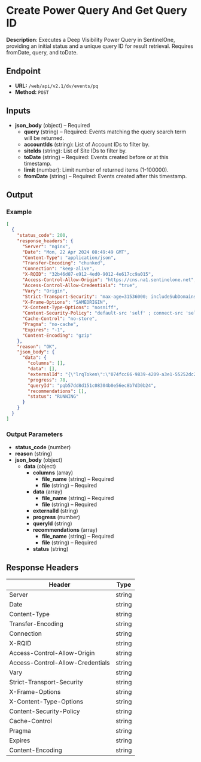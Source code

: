 # Create Power Query And Get Query ID

**Description**: Executes a Deep Visibility Power Query in SentinelOne, providing an initial status and a unique query ID for result retrieval. Requires fromDate, query, and toDate.

## Endpoint

- **URL:** `/web/api/v2.1/dv/events/pq`
- **Method:** `POST`
## Inputs

- **json_body** (object) – Required
  - **query** (string) – Required: Events matching the query search term will be returned.
  - **accountIds** (string): List of Account IDs to filter by.
  - **siteIds** (string): List of Site IDs to filter by.
  - **toDate** (string) – Required: Events created before or at this timestamp.
  - **limit** (number): Limit number of returned items (1-100000).
  - **fromDate** (string) – Required: Events created after this timestamp.
## Output

### Example

```json
[
  {
    "status_code": 200,
    "response_headers": {
      "Server": "nginx",
      "Date": "Mon, 22 Apr 2024 08:49:49 GMT",
      "Content-Type": "application/json",
      "Transfer-Encoding": "chunked",
      "Connection": "keep-alive",
      "X-RQID": "32b46d87-e912-4ed0-9012-4e617cc9a015",
      "Access-Control-Allow-Origin": "https://cns.na1.sentinelone.net",
      "Access-Control-Allow-Credentials": "true",
      "Vary": "Origin",
      "Strict-Transport-Security": "max-age=31536000; includeSubDomains",
      "X-Frame-Options": "SAMEORIGIN",
      "X-Content-Type-Options": "nosniff",
      "Content-Security-Policy": "default-src 'self' ; connect-src 'self' *.sentinelone.net cdn.pendo.io app.pendo.io *.pendo.io data.pendo.io *.scalyr.com *.storage.googleapis.com sentry.io *.sentry.io *.google-analytics.com *.gstatic.com unpkg.com cdn.auth0.com wss://*.sentinelone.net https://www.googletagmanager.com https://cdnjs.cloudflare.com https://dm64t97qsxvuz.cloudfront.net data: ; script-src 'self' 'unsafe-inline' 'unsafe-eval' *.sentinelone.net cdn.pendo.io app.pendo.io pendo-io-static.storage.googleapis.com *.storage.googleapis.com data.pendo.io https://www.google-analytics.com https://www.googletagmanager.com https://unpkg.com https://cdnjs.cloudflare.com https://dm64t97qsxvuz.cloudfront.net ; img-src 'self' *.sentinelone.net *.sentinelone.com dm64t97qsxvuz.cloudfront.net data: https://www.google-analytics.com cdn.pendo.io app.pendo.io *.storage.googleapis.com data.pendo.io ; style-src 'self' 'unsafe-inline' *.sentinelone.net app.pendo.io cdn.pendo.io *.storage.googleapis.com https://cdnjs.cloudflare.com https://dm64t97qsxvuz.cloudfront.net ; font-src 'self' data: *.sentinelone.net https://cdn.auth0.com https://dm64t97qsxvuz.cloudfront.net ; manifest-src 'self' https://dm64t97qsxvuz.cloudfront.net ; frame-src 'self' blob: https://receptive.io https://*.pendo.io https://pendo-io-extensions.storage.googleapis.com/ https://*.youtube.com *.sentinelone.net *.scalyr.com; frame-ancestors 'self' app.pendo.io *.sentinelone.net; object-src 'none'",
      "Cache-Control": "no-store",
      "Pragma": "no-cache",
      "Expires": "-1",
      "Content-Encoding": "gzip"
    },
    "reason": "OK",
    "json_body": {
      "data": {
        "columns": [],
        "data": [],
        "externalId": "{\"lrqToken\":\"074fcc66-9839-4209-a3e1-55252dc2f1c0\",\"target\":\"__E1__5eLScOxFsEPd7QExc0oKoVNPCQTtst5BSh8h7KH9lDo-\"}",
        "progress": 78,
        "queryId": "pqb57dd8d151c08304b0e56ec8b7d30b24",
        "recommendations": [],
        "status": "RUNNING"
      }
    }
  }
]
```
### Output Parameters

- **status_code** (number)
- **reason** (string)
- **json_body** (object)
  - **data** (object)
    - **columns** (array)
      - **file_name** (string) – Required
      - **file** (string) – Required
    - **data** (array)
      - **file_name** (string) – Required
      - **file** (string) – Required
    - **externalId** (string)
    - **progress** (number)
    - **queryId** (string)
    - **recommendations** (array)
      - **file_name** (string) – Required
      - **file** (string) – Required
    - **status** (string)
## Response Headers

| Header | Type |
|--------|------|
| Server | string |
| Date | string |
| Content-Type | string |
| Transfer-Encoding | string |
| Connection | string |
| X-RQID | string |
| Access-Control-Allow-Origin | string |
| Access-Control-Allow-Credentials | string |
| Vary | string |
| Strict-Transport-Security | string |
| X-Frame-Options | string |
| X-Content-Type-Options | string |
| Content-Security-Policy | string |
| Cache-Control | string |
| Pragma | string |
| Expires | string |
| Content-Encoding | string |